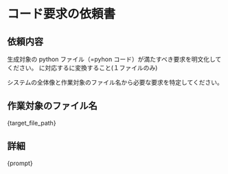 # コード要求の依頼書

## 依頼内容

生成対象の python ファイル（=pyhon コード）が満たすべき要求を明文化してください。
に対応するに変換すること(１ファイルのみ)

システムの全体像と作業対象のファイル名から必要な要求を特定してください。

## 作業対象のファイル名

{target_file_path}

## 詳細

{prompt}
